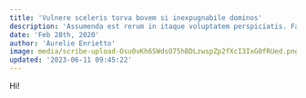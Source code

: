 ```yaml
---
title: 'Vulnere sceleris torva bovem si inexpugnabile dominos'
description: 'Assumenda est rerum in itaque voluptatem perspiciatis. Facere ratione maxime eaque rem.'
date: 'Feb 28th, 2020'
author: 'Aurelie Enrietto'
image: media/scribe-upload-Osu0vKh6SWdsO75hBDLzwspZp2fXcI3IxG0fRUed.png
updated: '2023-06-11 09:45:22'
---
```


Hi!
